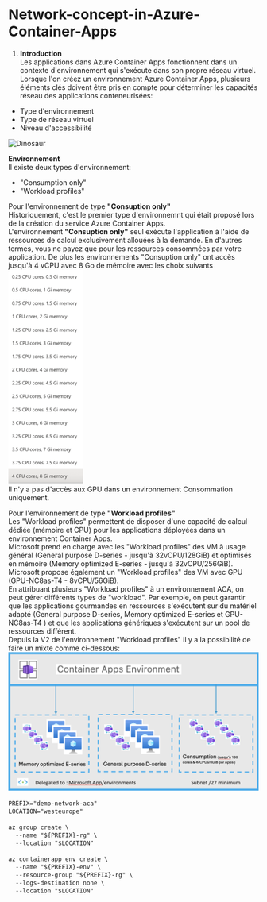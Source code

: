 # Network-concept-in-Azure-Container-Apps
1. __Introduction__ </br>
Les applications dans Azure Container Apps fonctionnent dans un contexte d'environnement qui s'exécute dans son propre réseau virtuel. Lorsque l'on créez un environnement Azure Container Apps, plusieurs éléments clés doivent être pris en compte pour déterminer les capacités réseau des applications conteneurisées:
- Type d'environnement
- Type de réseau virtuel
- Niveau d'accessibilité

<img src="https://learn.microsoft.com/en-us/azure/container-apps/media/environments/azure-container-apps-environments.png" alt="Dinosaur" />

__Environnement__<br>
Il existe deux types d'environnement:
- "Consumption only"
- "Workload profiles"


Pour l'environnement de type __"Consuption only"__<br>
Historiquement, c'est le premier type d'environnemnt qui était proposé lors de la création du service Azure Container Apps.<br>
L'environnement __"Consuption only"__ seul exécute l'application à l'aide de ressources de calcul exclusivement allouées à la demande. En d'autres termes, vous ne payez que pour les ressources consommées par votre application. De plus les environnements "Consuption only" ont accès jusqu'à 4 vCPU avec 8 Go de mémoire avec les choix suivants<br>
<img width='150' src='./images/img-00.png'/><br>
Il n'y a pas d'accès aux GPU dans un environnement Consommation uniquement.


Pour l'environnement de  type __"Workload profiles"__<br>
Les "Workload profiles" permettent de disposer d'une capacité de calcul dédiée (mémoire et CPU) pour les applications déployées dans un environnement Container Apps.<br>
Microsoft prend en charge avec les "Workload profiles" des VM à usage général (General purpose D-series - jusqu'à 32vCPU/128GiB) et optimisés en mémoire (Memory optimized E-series - jusqu'à 32vCPU/256GiB). Microsoft propose également un "Workload profiles" des VM avec GPU (GPU-NC8as-T4 - 8vCPU/56GiB).<br>
En attribuant plusieurs "Workload profiles" à un environnement ACA, on peut gérer différents types de "workload". Par exemple, on peut garantir que les applications gourmandes en ressources s'exécutent sur du matériel adapté (General purpose D-series, Memory optimized E-series et GPU-NC8as-T4 ) et que les applications génériques s'exécutent sur un pool de ressources différent.<br>
Depuis la V2 de l'environnement "Workload profiles" il y a la possibilité de faire un mixte comme ci-dessous:<br>
<img src='./images/img-01.png'/><br>








```
PREFIX="demo-network-aca"
LOCATION="westeurope"

az group create \
  --name "${PREFIX}-rg" \
  --location "$LOCATION"

az containerapp env create \
  --name "${PREFIX}-env" \
  --resource-group "${PREFIX}-rg" \
  --logs-destination none \
  --location "$LOCATION"

```





